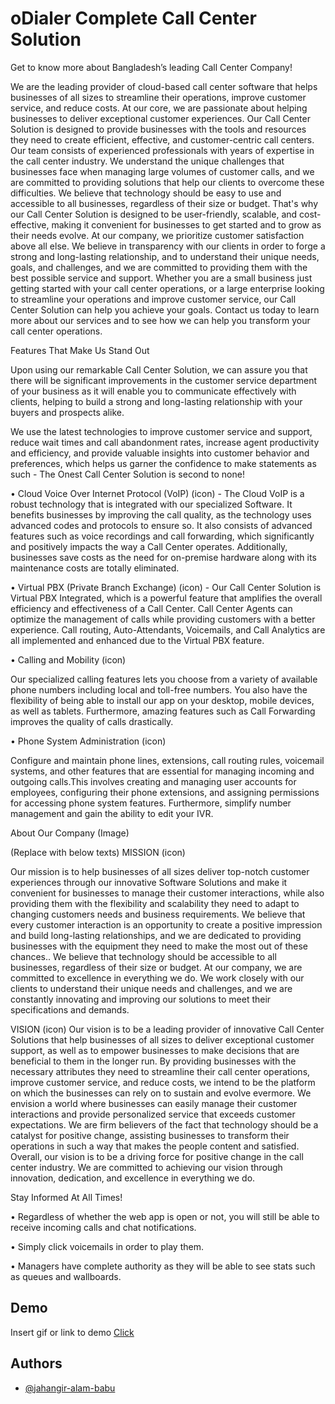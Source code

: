 # oDialer Complete Call Center Solution

Get to know more about Bangladesh’s leading Call Center Company!

We are the leading provider of cloud-based call center software that helps businesses of all sizes to streamline their operations, improve customer service, and reduce costs.
At our core, we are passionate about helping businesses to deliver exceptional customer experiences. Our Call Center Solution is designed to provide businesses with the tools and resources they need to create efficient, effective, and customer-centric call centers.
Our team consists of experienced professionals with years of expertise in the call center industry. We understand the unique challenges that businesses face when managing large volumes of customer calls, and we are committed to providing solutions that help our clients to overcome these difficulties.
We believe that technology should be easy to use and accessible to all businesses, regardless of their size or budget. That's why our Call Center Solution is designed to be user-friendly, scalable, and cost-effective, making it convenient for businesses to get started and to grow as their needs evolve.
At our company, we prioritize customer satisfaction above all else. We believe in transparency with our clients in order to forge a strong and long-lasting relationship, and to understand their unique needs, goals, and challenges, and we are committed to providing them with the best possible service and support.
Whether you are a small business just getting started with your call center operations, or a large enterprise looking to streamline your operations and improve customer service, our Call Center Solution can help you achieve your goals. Contact us today to learn more about our services and to see how we can help you transform your call center operations. 


Features That Make Us Stand Out

Upon using our remarkable Call Center Solution, we can assure you that there will be significant improvements in the customer service department of your business as it will enable you to communicate effectively with clients, helping to build a strong and long-lasting relationship with your buyers and prospects alike.

We use the latest technologies to improve customer service and support, reduce wait times and call abandonment rates, increase agent productivity and efficiency, and provide valuable insights into customer behavior and preferences, which helps us garner the confidence to make statements as such - The Onest Call Center Solution is second to none! 


• Cloud Voice Over Internet Protocol (VoIP) (icon) - The Cloud VoIP is a robust technology that is integrated with our specialized Software. It benefits businesses by improving the call quality, as the technology uses advanced codes and protocols to ensure so. It also consists of advanced features such as voice recordings and call forwarding, which significantly and positively impacts the way a Call Center operates.
Additionally, businesses save costs as the need for on-premise hardware along with its maintenance costs are totally eliminated. 

• Virtual PBX (Private Branch Exchange) (icon) - Our Call Center Solution is Virtual PBX Integrated, which is a powerful feature that amplifies the overall efficiency and effectiveness of a Call Center. Call Center Agents can optimize the management of calls while providing customers with a better experience. Call routing, Auto-Attendants, Voicemails, and Call Analytics are all implemented and enhanced due to the Virtual PBX feature.

• Calling and Mobility (icon)

Our specialized calling features lets you choose from a variety of available phone numbers including local and toll-free numbers. You also have the flexibility of being able to install our app on your desktop, mobile devices, as well as tablets. Furthermore, amazing features such as Call Forwarding improves the quality of calls drastically.  

• Phone System Administration (icon)

Configure and maintain phone lines, extensions, call routing rules, voicemail systems, and other features that are essential for managing incoming and outgoing calls.This involves creating and managing user accounts for employees, configuring their phone extensions, and assigning permissions for accessing phone system features. Furthermore, simplify number management and gain the ability to edit your IVR. 

About Our Company (Image)


(Replace with below texts) 
MISSION (icon)

Our mission is to help businesses of all sizes deliver top-notch customer experiences through our innovative Software Solutions and make it convenient for businesses to manage their customer interactions, while also providing them with the flexibility and scalability they need to adapt to changing customers needs and business requirements. We believe that every customer interaction is an opportunity to create a positive impression and build long-lasting relationships, and we are dedicated to providing businesses with the equipment they need to make the most out of these chances..
We believe that technology should be accessible to all businesses, regardless of their size or budget.
At our company, we are committed to excellence in everything we do. We work closely with our clients to understand their unique needs and challenges, and we are constantly innovating and improving our solutions to meet their specifications and demands. 

VISION (icon)
Our vision is to be a leading provider of innovative Call Center Solutions that help businesses of all sizes to deliver exceptional customer support, as well as to empower businesses to make decisions that are beneficial to them in the longer run. 
By providing businesses with the necessary attributes they need to streamline their call center operations, improve customer service, and reduce costs, we intend to be the platform on which the businesses can rely on to sustain and evolve evermore. We envision a world where businesses can easily manage their customer interactions and provide personalized service that exceeds customer expectations.
We are firm believers of the fact that technology should be a catalyst for positive change, assisting businesses to transform their operations in such a way that makes the people content and satisfied. 
Overall, our vision is to be a driving force for positive change in the call center industry. We are committed to achieving our vision through innovation, dedication, and excellence in everything we do.


Stay Informed At All Times!

• Regardless of whether the web app is open or not, you will still be able to receive incoming calls and chat notifications.

• Simply click voicemails in order to play them. 

• Managers have complete authority as they will be able to see stats such as queues and wallboards.

## Demo

Insert gif or link to demo [Click](https://odialer.net)


## Authors

- [@jahangir-alam-babu](https://www.github.com/jahangir-alam-babu)
